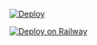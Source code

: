 [![Deploy](https://www.herokucdn.com/deploy/button.svg)](https://heroku.com/deploy?template=https://github.com/us7a5/Shadow)

[![Deploy on Railway](https://railway.app/button.svg)](https://railway.app/new/template/tNdYnW?referralCode=Bottom-T)
